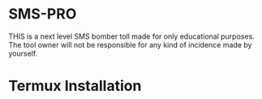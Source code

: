 # SMS-PRO

THIS is a next level SMS bomber toll made for only educational purposes. 
The tool owner will not be responsible for any kind of incidence made by yourself.

# Termux Installation 
